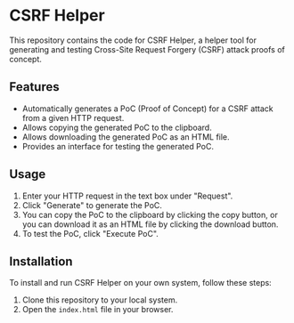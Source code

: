 # CSRF Helper

This repository contains the code for CSRF Helper, a helper tool for generating and testing Cross-Site Request Forgery (CSRF) attack proofs of concept.

## Features

- Automatically generates a PoC (Proof of Concept) for a CSRF attack from a given HTTP request.
- Allows copying the generated PoC to the clipboard.
- Allows downloading the generated PoC as an HTML file.
- Provides an interface for testing the generated PoC.

## Usage

1. Enter your HTTP request in the text box under "Request".
2. Click "Generate" to generate the PoC.
3. You can copy the PoC to the clipboard by clicking the copy button, or you can download it as an HTML file by clicking the download button.
4. To test the PoC, click "Execute PoC".

## Installation

To install and run CSRF Helper on your own system, follow these steps:

1. Clone this repository to your local system.
2. Open the `index.html` file in your browser.